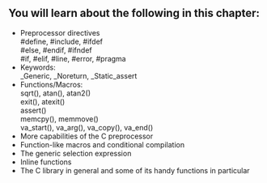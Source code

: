 ## You will learn about the following in this chapter: ##
* Preprocessor directives<br>
  #define, #include, #ifdef<br>
  #else, #endif, #ifndef<br>
  #if, #elif, #line, #error, #pragma<br>
* Keywords:<br>
  _Generic, _Noreturn, _Static_assert<br>
* Functions/Macros:<br>
  sqrt(), atan(), atan2()<br>
  exit(), atexit()<br>
  assert()<br>
  memcpy(), memmove()<br>
  va_start(), va_arg(), va_copy(), va_end()<br>
* More capabilities of the C preprocessor
* Function-like macros and conditional compilation
* The generic selection expression
* Inline functions
* The C library in general and some of its handy functions in particular
